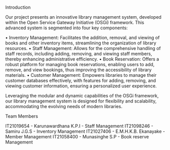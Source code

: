 Introduction

Our project presents an innovative library management system, developed within the Open Service Gateway Initiative (OSGi) framework. This advanced system is segmented into four key components:

• Inventory Management: Facilitates the addition, removal, and viewing of books and other inventory items, streamlining the organization of library resources.
• Staff Management: Allows for the comprehensive handling of staff records, including adding, removing, and viewing staff members, thereby enhancing administrative efficiency.
• Book Reservation: Offers a robust platform for managing book reservations, enabling users to add, remove, and view bookings, thus improving the accessibility of library materials.
• Customer Management: Empowers libraries to manage their customer databases effectively, with features for adding, removing, and viewing customer information, ensuring a personalized user experience.

Leveraging the modular and dynamic capabilities of the OSGi framework, our library management system is designed for flexibility and scalability, accommodating the evolving needs of modern libraries.

Team Members

IT21019654 - Karunawardhana K.P.I - Staff Management
IT21098246 - Samiru J.G.S - Inventory Management
IT21027406 - E.M.H.K.B. Ekanayake - Member Management
IT21058400 - Munasinghe S.P - Book reserve Management
